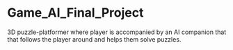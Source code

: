 # Game_AI_Final_Project
3D puzzle-platformer where player is accompanied by an AI companion that that follows the player around and helps them solve puzzles.
